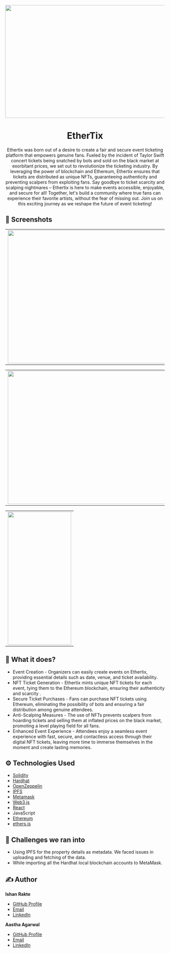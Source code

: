 <p align="center">
<img src="https://github.com/aastha9199/EtherTix/assets/78254476/0a2eb482-5805-4661-a06b-45b612d6d776" width = "656" height = "356" class="center">
</p>

<h1 align="center">EtherTix</h1>


<p align="center">Ethertix was born out of a desire to create a fair and secure event ticketing platform that empowers genuine fans. Fueled by the incident of Taylor Swift concert tickets being snatched by bots and sold on the black market at exorbitant prices, we set out to revolutionize the ticketing industry. By leveraging the power of blockchain and Ethereum, Ethertix ensures that tickets are distributed as unique NFTs, guaranteeing authenticity and preventing scalpers from exploiting fans. Say goodbye to ticket scarcity and scalping nightmares – Ethertix is here to make events accessible, enjoyable, and secure for all! Together, let's build a community where true fans can experience their favorite artists, without the fear of missing out. Join us on this exciting journey as we reshape the future of event ticketing!
 </p>

## 📱 Screenshots 

<table>
  <tr>
    <td><img src = "https://github.com/aastha9199/EtherTix/assets/78254476/630d920d-0e2e-447d-8357-31dd341ed063"  width = "770" height = "420"></td>
  </tr>

</table>


<table>
  <tr>
    <td><img src = "https://github.com/aastha9199/EtherTix/assets/78254476/917bb897-6b7f-4121-9472-f047b3822468"  width = "770" height = "420"></td>
  </tr>
</table>

<table>
  <tr>
    <td><img src = "https://github.com/aastha9199/EtherTix/assets/78254476/8f4f5b08-e129-40f8-94fa-8a9db846bec0"  width = "200" height = "420"></td>
  </tr>

</table>



## 📑 What it does?
- Event Creation - Organizers can easily create events on Ethertix, providing essential details such as date, venue, and ticket availability.
- NFT Ticket Generation - Ethertix mints unique NFT tickets for each event, tying them to the Ethereum blockchain, ensuring their authenticity and scarcity .
- Secure Ticket Purchases - Fans can purchase NFT tickets using Ethereum, eliminating the possibility of bots and ensuring a fair distribution among genuine attendees.
- Anti-Scalping Measures - The use of NFTs prevents scalpers from hoarding tickets and selling them at inflated prices on the black market, promoting a level playing field for all fans.
- Enhanced Event Experience - Attendees enjoy a seamless event experience with fast, secure, and contactless access through their digital NFT tickets, leaving more time to immerse themselves in the moment and create lasting memories.


## ⚙ Technologies Used 
- [Solidity](https://soliditylang.org/ )
- [Hardhat](https://hardhat.org/)
- [OpenZeppelin](https://www.openzeppelin.com/)
- [IPFS](https://ipfs.tech/)
- [Metamask](https://metamask.io/)
- [Web3.js](https://web3js.readthedocs.io/en/v1.10.0/)
- [React](https://react.dev/)
- JavaScript
- [Ethereum](https://ethereum.org/en/)
- [ethers.js](https://docs.ethers.org/v5/)


## 🤔 Challenges we ran into 
- Using IPFS for the property details as metadata. We faced issues in uploading and fetching of the data. 
- While importing all the Hardhat local blockchain accounts to MetaMask.


 ## ✍️ Author

**Ishan Rakte**

- [GitHub Profile](https://github.com/IshanRakte)
- [Email](mailto:ishan.rakte@gmail.com?subject=Hi "Hi!" )
- [LinkedIn](https://www.linkedin.com/in/ishanrakte/)    

 **Aastha Agarwal**

- [GitHub Profile](https://github.com/aastha9199)
- [Email](mailto:aasthaagarwal2121@gmail.com?subject=Hi "Hi!" )
- [LinkedIn](https://www.linkedin.com/in/aastha--agarwal/)

